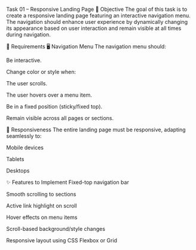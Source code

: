 Task 01 – Responsive Landing Page 📌 Objective The goal of this task is to create a responsive landing page featuring an interactive navigation menu. The navigation should enhance user experience by dynamically changing its appearance based on user interaction and remain visible at all times during navigation.

🔧 Requirements 🖥 Navigation Menu The navigation menu should:

Be interactive.

Change color or style when:

The user scrolls.

The user hovers over a menu item.

Be in a fixed position (sticky/fixed top).

Remain visible across all pages or sections.

📱 Responsiveness The entire landing page must be responsive, adapting seamlessly to:

Mobile devices

Tablets

Desktops

✨ Features to Implement Fixed-top navigation bar

Smooth scrolling to sections

Active link highlight on scroll

Hover effects on menu items

Scroll-based background/style changes

Responsive layout using CSS Flexbox or Grid

